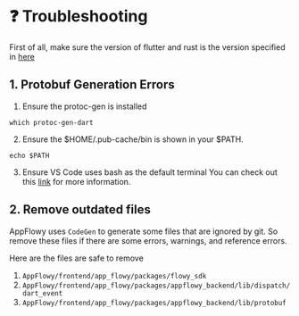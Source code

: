 # ❓ Troubleshooting

First of all, make sure the version of flutter and rust is the version specified in [here](https://appflowy.gitbook.io/docs/essential-documentation/contribute-to-appflowy/software-contributions/environment-setup)

## 1. Protobuf Generation Errors
1. Ensure the protoc-gen is installed
```shell
which protoc-gen-dart
```
2. Ensure the $HOME/.pub-cache/bin is shown in your $PATH.
```shell
echo $PATH
```

3. Ensure VS Code uses bash as the default terminal
You can check out this [link](https://github.com/AppFlowy-IO/AppFlowy/issues/413) for more information.

## 2. Remove outdated files
AppFlowy uses `CodeGen` to generate some files that are ignored by git. So remove these files if there are
some errors, warnings, and reference errors.

Here are the files are safe to remove
1. `AppFlowy/frontend/app_flowy/packages/flowy_sdk`
2. `AppFlowy/frontend/app_flowy/packages/appflowy_backend/lib/dispatch/dart_event`
3. `AppFlowy/frontend/app_flowy/packages/appflowy_backend/lib/protobuf`
